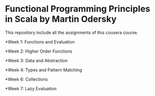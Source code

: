 Functional Programming Principles in Scala by Martin Odersky
==========================================
This repository include all the assignments of this cousera course.


*Week 1: Functions and Evaluation

*Week 2: Higher Order Functions

*Week 3: Data and Abstraction

*Week 4: Types and Pattern Matching

*Week 6: Collections

*Week 7: Lazy Evaluation



